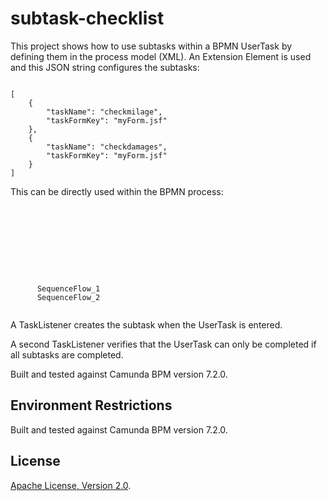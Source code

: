 subtask-checklist
=========================

This project shows how to use subtasks within a BPMN UserTask by defining them in the process model (XML). An Extension Element is used and this JSON string configures the subtasks:

<pre><code>
[
    {
        "taskName": "checkmilage",
        "taskFormKey": "myForm.jsf"
    },
    {
        "taskName": "checkdamages",
        "taskFormKey": "myForm.jsf"
    }
]
</code></pre>

This can be directly used within the BPMN process:

<pre><code>
    <bpmn2:userTask id="Task_1" camunda:formKey="embedded:app:task-form.html" name="do various checks">
      <bpmn2:extensionElements>
        <camunda:taskListener class="com.camunda.bpm.demo.subtask_checklist.CreateSubTasksListener" event="create"/>
        <camunda:properties>
          <camunda:property value="[       {           &quot;taskName&quot;: &quot;checkmilage&quot;,           &quot;taskFormKey&quot;: &quot;myForm.jsf&quot;       },       {           &quot;taskName&quot;: &quot;checkdamages&quot;,           &quot;taskFormKey&quot;: &quot;myForm.jsf&quot;       }   ]" name="subtaskConfiguration"/>
        </camunda:properties>
        <camunda:taskListener class="com.camunda.bpm.demo.subtask_checklist.VerifySubtasksEndedListener" event="complete"/>
      </bpmn2:extensionElements>
      <bpmn2:incoming>SequenceFlow_1</bpmn2:incoming>
      <bpmn2:outgoing>SequenceFlow_2</bpmn2:outgoing>
    </bpmn2:userTask>
</code></pre>

A TaskListener creates the subtask when the UserTask is entered.

A second TaskListener verifies that the UserTask can only be completed if all subtasks are completed.

Built and tested against Camunda BPM version 7.2.0.


Environment Restrictions
------------------------

Built and tested against Camunda BPM version 7.2.0.



License
-------

[Apache License, Version 2.0](http://www.apache.org/licenses/LICENSE-2.0).
